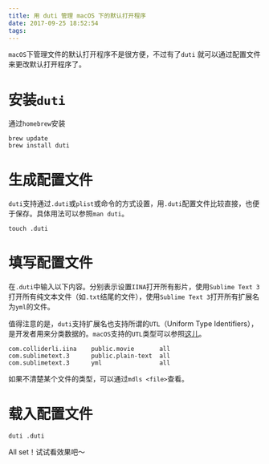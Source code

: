 ```yaml
---
title: 用 duti 管理 macOS 下的默认打开程序
date: 2017-09-25 18:52:54
tags:
---
```


`macOS`下管理文件的默认打开程序不是很方便，不过有了`duti`	就可以通过配置文件来更改默认打开程序了。

# 安装`duti`

通过`homebrew`安装

```
brew update
brew install duti
```

# 生成配置文件

`duti`支持通过`.duti`或`plist`或命令的方式设置，用`.duti`配置文件比较直接，也便于保存。具体用法可以参照`man duti`。

```
touch .duti
```

# 填写配置文件

在`.duti`中输入以下内容。分别表示设置`IINA`打开所有影片，使用`Sublime Text 3`打开所有纯文本文件（如`.txt`结尾的文件），使用`Sublime Text 3`打开所有扩展名为`yml`的文件。

值得注意的是，`duti`支持扩展名也支持所谓的`UTL`（Uniform Type Identifiers），是开发者用来分类数据的。`macOS`支持的`UTL`类型可以参照[这儿](https://developer.apple.com/library/content/documentation/Miscellaneous/Reference/UTIRef/Articles/System-DeclaredUniformTypeIdentifiers.html)。

```
com.colliderli.iina    public.movie       all
com.sublimetext.3      public.plain-text  all
com.sublimetext.3      yml                all
```

如果不清楚某个文件的类型，可以通过`mdls <file>`查看。

# 载入配置文件

```
duti .duti
```

All set！试试看效果吧～

